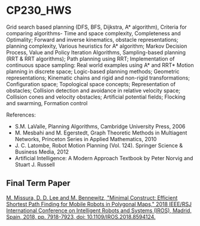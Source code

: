 # CP230_HWS
Grid search based planning (DFS, BFS, Dijkstra, A* algorithm), Criteria for comparing algorithms- Time and space complexity, Completeness and Optimality; Forward and inverse kinematics, obstacle representations; planning complexity, Various heuristics for A* algorithm; Markov Decision Process, Value and Policy Iteration Algorithms, Sampling-based planning (RRT & RRT algorithms); Path planning using RRT; Implementation of continuous space sampling: Real world examples using A* and RRT* Motion planning in discrete space; Logic-based planning methods; Geometric representations; Kinematic chains and rigid and non-rigid transformations; Configuration space; Topological space concepts; Representation of obstacles; Collision detection and avoidance in relative velocity space; Collision cones and velocity obstacles; Artificial potential fields; Flocking and swarming, Formation control

References:
  - S.M. LaValle, Planning Algorithms, Cambridge University Press, 2006
  - M. Mesbahi and M. Egerstedt, Graph Theoretic Methods in Multiagent Networks, Princeton Series in Applied Mathematics, 2010
  - J. C. Latombe, Robot Motion Planning (Vol. 124). Springer Science & Business Media, 2012
  - Artificial Intelligence: A Modern Approach Textbook by Peter Norvig and Stuart J. Russell

## Final Term Paper


[M. Missura, D. D. Lee and M. Bennewitz, "Minimal Construct: Efficient Shortest Path Finding for Mobile Robots in Polygonal Maps," 2018 IEEE/RSJ International Conference on Intelligent Robots and Systems (IROS), Madrid, Spain, 2018, pp. 7918-7923, doi: 10.1109/IROS.2018.8594124.](https://doi.org/10.1109/IROS.2018.8594124)
